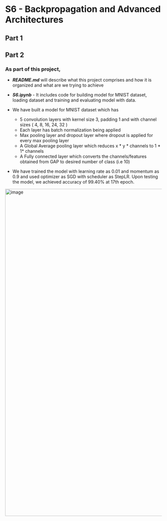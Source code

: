 # S6 - Backpropagation and Advanced Architectures

## Part 1


## Part 2

### As part of this project,

* ***README.md*** will describe what this project comprises and how it is organized and what are we trying to achieve
* ***S6.ipynb*** - It includes code for building model for MNIST dataset, loading dataset and training and evaluating model with data. 

* We have built a model for MNIST dataset which has
   * 5 convolution layers with kernel size 3, padding 1 and with channel sizes ( 4, 8, 16, 24, 32 )
   * Each layer has batch normalization being applied
   * Max pooling layer and dropout layer where dropout is applied for every max pooling layer
   * A Global Average pooling layer which reduces x * y * channels to 1 * 1* channels
   * A Fully connected layer which converts the channels/features obtained from GAP to desired number of class (i.e 10)
 
* We have trained the model with learning rate as 0.01 and momentum as 0.9 and used optimizer as SGD with scheduler as StepLR. Upon testing the model, we achieved accuracy of 99.40% at 17th epoch.

<img width="1052" alt="image" src="https://github.com/das91t70/S6/assets/161017685/c36bbadf-05fb-4c8d-9cd0-889d40f2fb81">
